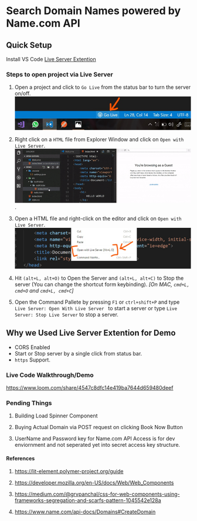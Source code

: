 # Search Domain Names powered by Name.com API

## Quick Setup 

Install VS Code [Live Server Extention](https://marketplace.visualstudio.com/items?itemName=ritwickdey.LiveServer)


### Steps to open project via Live Server

1. Open a project and click to `Go Live` from the status bar to turn the server on/off. 
![Go Live Control Preview](./docs/images/Screenshot/vscode-live-server-statusbar-3.jpg)

2. Right click on a `HTML` file from Explorer Window and click on `Open with Live Server`.
![Explorer Window Control](./docs/images/Screenshot/vscode-live-server-explorer-menu-demo-1.gif).

3. Open a HTML file and right-click on the editor and  click on `Open with Live Server`.
![Edit Menu Option Preview](./docs/images/Screenshot/vscode-live-server-editor-menu-3.jpg)

4. Hit `(alt+L, alt+O)` to Open the Server and `(alt+L, alt+C)` to Stop the server (You can change the shortcut form keybinding). *[On MAC, `cmd+L, cmd+O` and `cmd+L, cmd+C`]*

5. Open the Command Pallete by pressing `F1` or `ctrl+shift+P` and type `Live Server: Open With Live Server ` to start a server or type `Live Server: Stop Live Server` to stop a server.


## Why we Used Live Server Extention for Demo
* CORS Enabled
* Start or Stop server by a single click from status bar.
* `https` Support.

### Live Code Walkthrough/Demo
https://www.loom.com/share/4547c8dfc14e419ba7644d659480deef 

### Pending Things

1. Building Load Spinner Component

2. Buying Actual Domain via POST request on clicking Book Now Button

3. UserName and Password key for Name.com API Access is for dev enviornment and not seperated yet into secret access key structure.


#### References

1. https://lit-element.polymer-project.org/guide

2. https://developer.mozilla.org/en-US/docs/Web/Web_Components 

3. https://medium.com/@grvpanchal/css-for-web-components-using-frameworks-segregation-and-scarfs-pattern-1045542e128a

4. https://www.name.com/api-docs/Domains#CreateDomain

